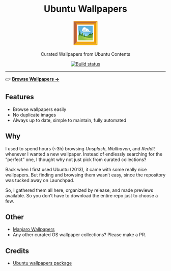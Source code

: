 <!-- dprint-ignore-start -->
<div align="center">
  <h1>Ubuntu Wallpapers</h1>

  <img src='docs/logo.svg' width=80px />

  <p>Curated Wallpapers from Ubuntu Contents</p>

  <a href="https://github.com/azzamsa/ubuntu-wallpapers/actions/workflows/ci.yml">
    <img src="https://github.com/azzamsa/ubuntu-wallpapers/actions/workflows/ci.yml/badge.svg" alt="Build status" />
  </a>

</div>
<!-- dprint-ignore-end -->

---

👉 [**Browse Wallpapers →**](curated/)

## Features

- Browse wallpapers easily
- No duplicate images
- Always up to date, simple to maintain, fully automated

## Why

I used to spend hours (~3h) browsing _Unsplash_, _Wallhaven_, and _Reddit_ whenever I wanted a new wallpaper.
Instead of endlessly searching for the “perfect” one, I thought why not just pick from curated collections?

Back when I first used Ubuntu (2013), it came with some really nice wallpapers. But finding and browsing them wasn’t easy, since the repository was tucked away on Launchpad.

So, I gathered them all here, organized by release, and made previews available. So you don’t have to download the entire repo just to choose a few.

## Other

- [Manjaro Wallpapers](https://gitlab.manjaro.org/artwork/wallpapers/manjaro-wallpapers)
- Any other curated OS wallpaper collections? Please make a PR.

## Credits

- [Ubuntu wallpapers package](https://code.launchpad.net/ubuntu/+source/ubuntu-wallpapers)

